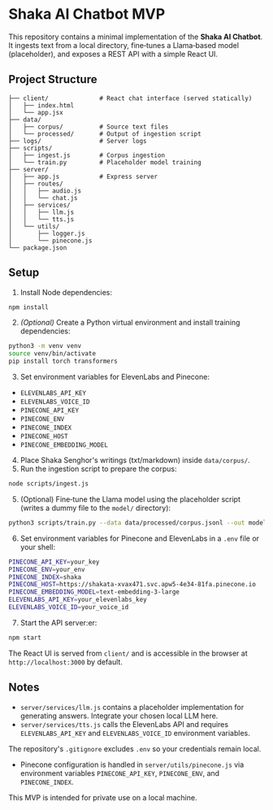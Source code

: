 # Shaka AI Chatbot MVP

This repository contains a minimal implementation of the **Shaka AI Chatbot**. It ingests text from a local directory, fine‑tunes a Llama‑based model (placeholder), and exposes a REST API with a simple React UI.

## Project Structure

```
├── client/              # React chat interface (served statically)
│   ├── index.html
│   └── app.jsx
├── data/
│   ├── corpus/          # Source text files
│   └── processed/       # Output of ingestion script
├── logs/                # Server logs
├── scripts/
│   ├── ingest.js        # Corpus ingestion
│   └── train.py         # Placeholder model training
├── server/
│   ├── app.js           # Express server
│   ├── routes/
│   │   ├── audio.js
│   │   └── chat.js
│   ├── services/
│   │   ├── llm.js
│   │   └── tts.js
│   └── utils/
│       ├── logger.js
│       └── pinecone.js
└── package.json
```

## Setup

1. Install Node dependencies:

```bash
npm install
```

2. *(Optional)* Create a Python virtual environment and install training dependencies:


```bash
python3 -m venv venv
source venv/bin/activate
pip install torch transformers
```

3. Set environment variables for ElevenLabs and Pinecone:

- `ELEVENLABS_API_KEY`
- `ELEVENLABS_VOICE_ID`
- `PINECONE_API_KEY`
- `PINECONE_ENV`
- `PINECONE_INDEX`
- `PINECONE_HOST`
- `PINECONE_EMBEDDING_MODEL`

4. Place Shaka Senghor's writings (txt/markdown) inside `data/corpus/`.
5. Run the ingestion script to prepare the corpus:


```bash
node scripts/ingest.js
```

5. (Optional) Fine‑tune the Llama model using the placeholder script (writes a dummy file to the `model/` directory):



```bash
python3 scripts/train.py --data data/processed/corpus.jsonl --out model/
```

6. Set environment variables for Pinecone and ElevenLabs in a `.env` file or your shell:

```bash
PINECONE_API_KEY=your_key
PINECONE_ENV=your_env
PINECONE_INDEX=shaka
PINECONE_HOST=https://shakata-xvax471.svc.apw5-4e34-81fa.pinecone.io
PINECONE_EMBEDDING_MODEL=text-embedding-3-large
ELEVENLABS_API_KEY=your_elevenlabs_key
ELEVENLABS_VOICE_ID=your_voice_id
```

7. Start the API server:er:


```bash
npm start
```

The React UI is served from `client/` and is accessible in the browser at `http://localhost:3000` by default.

## Notes

- `server/services/llm.js` contains a placeholder implementation for generating answers. Integrate your chosen local LLM here.
- `server/services/tts.js` calls the ElevenLabs API and requires `ELEVENLABS_API_KEY` and `ELEVENLABS_VOICE_ID` environment variables.


The repository's `.gitignore` excludes `.env` so your credentials remain local.
- Pinecone configuration is handled in `server/utils/pinecone.js` via environment variables `PINECONE_API_KEY`, `PINECONE_ENV`, and `PINECONE_INDEX`.


This MVP is intended for private use on a local machine.
